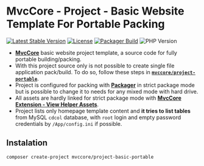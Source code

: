 # MvcCore - Project - Basic Website Template For Portable Packing

[![Latest Stable Version](https://img.shields.io/badge/Stable-v5.0.0-brightgreen.svg?style=plastic)](https://github.com/mvccore/project-basic-portable/releases)
[![License](https://img.shields.io/badge/License-BSD%203-brightgreen.svg?style=plastic)](https://mvccore.github.io/docs/mvccore/5.0.0/LICENCE.md)
[![Packager Build](https://img.shields.io/badge/Packager%20Build-passing-brightgreen.svg?style=plastic)](https://github.com/mvccore/packager)
![PHP Version](https://img.shields.io/badge/PHP->=5.4-brightgreen.svg?style=plastic)

- [**MvcCore**](https://github.com/mvccore/mvccore) basic website project template, a source code for fully portable building/packing.
- With this project source only is not possible to create single file application pack/build. To do so, follow these steps in [**`mvccore/project-portable`**](https://github.com/mvccore/project-portable#user-content-instalation).
- Project is configured for packing with [**Packager**](https://github.com/mvccore/packager) in strict package mode but is possible to change it to needs for any mixed mode with hard drive.
- All assets are hardly linked for strict package mode with [**MvcCore Extension - View Helper Assets**](https://github.com/mvccore/ext-view-helper-assets).
- Project lists only homepage template content and **it tries to list tables** from MySQL `cdcol` database, with `root` login and empty password credentials by `/App/config.ini` if possible.

## Instalation
```shell
composer create-project mvccore/project-basic-portable
```
